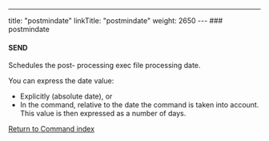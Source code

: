 ---
title: "postmindate"
linkTitle: "postmindate"
weight: 2650
--- ### postmindate

#### SEND

Schedules the post- processing exec file processing date.

You can express the date value:

- Explicitly
    (absolute date), or
- In the command, relative to the date the command is taken into
    account. This value is then expressed as a number of days.

[Return to Command index](../../)

